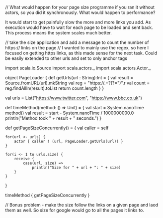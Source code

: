 // What would happen for your page size programme if you ran it without actors, so you did it synchronously. What would happen to performance?

It would start to get painfully slow the more and more links you add. As execution would have to wait for each page to be loaded and sent back. This process means the system scales much better.

// take the size application and add a message to count the number of https:// links on the page
// I wanted to mainly use the regex, so here I focused on getting https links, as this made sense for the next task. Could be easily extended to other urls and set to only anchor tags

import scala.io.Source
import scala.actors._
import scala.actors.Actor._

object PageLoader {
    def getUrls(url : String):Int = {
        val result = Source.fromURL(url).mkString
        val reg = "https://.+?(?=\")".r
        val count = reg.findAllIn(result).toList
        return count.length
    }
}

val urls = List("https://www.twitter.com",
                "https://www.bbc.co.uk")

def timeMethod(method: () => Unit) = {
    val start = System.nanoTime
    method()
    val result = start - System.nanoTime / 1000000000.0
    println("Method took " + result + " seconds.")
}

def getPageSizeConcurrently() = {
    val caller = self

    for(url <- urls) {
        actor { caller ! (url, PageLoader.getUrls(url)) }
    }

    for(i <- 1 to urls.size) {
        receive {
            case(url, size) =>
                println("Size for " + url + ": " + size)
        }
    }
}


timeMethod { getPageSizeConcurrently }


// Bonus problem - make the size follow the links on a given page and laod them as well. So size for google would go to all the pages it links to.



